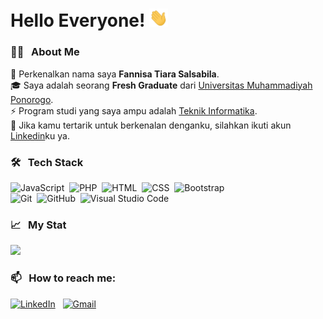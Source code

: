 # Hello Everyone! <img width="30px" src="https://github.com/SatYu26/SatYu26/raw/master/Assets/Hi.gif" />

### 👩‍💻 &nbsp; About Me

🔭 Perkenalkan nama saya **Fannisa Tiara Salsabila**.  
🎓 Saya adalah seorang **Fresh Graduate** dari [Universitas Muhammadiyah Ponorogo](https://umpo.ac.id/).  
⚡ Program studi yang saya ampu adalah [Teknik Informatika](http://ti.umpo.ac.id/).  
💬 Jika kamu tertarik untuk berkenalan denganku, silahkan ikuti akun [Linkedin](https://www.linkedin.com/in/fannisa-tiara-salsabila-901048231/)ku ya.  

### 🛠 &nbsp; Tech Stack

![JavaScript](https://img.shields.io/badge/-JavaScript-05122A?style=flat&logo=javascript)&nbsp;
![PHP](https://img.shields.io/badge/-PHP-05122A?style=flat&logo=PHP)&nbsp;
![HTML](https://img.shields.io/badge/-HTML-05122A?style=flat&logo=HTML5)&nbsp;
![CSS](https://img.shields.io/badge/-CSS-05122A?style=flat&logo=CSS3&logoColor=1572B6)&nbsp;
![Bootstrap](https://img.shields.io/badge/-Bootstrap-05122A?style=flat&logo=bootstrap&logoColor=563D7C)\
![Git](https://img.shields.io/badge/-Git-05122A?style=flat&logo=git)&nbsp;
![GitHub](https://img.shields.io/badge/-GitHub-05122A?style=flat&logo=github)&nbsp;
![Visual Studio Code](https://img.shields.io/badge/-Visual%20Studio%20Code-05122A?style=flat&logo=visual-studio-code&logoColor=007ACC)&nbsp;

### 📈 &nbsp; My Stat
<p>
<a href="https://github.com/fannisatiara">
  <img height="180em" src="https://github-readme-stats-eight-theta.vercel.app/api/top-langs/?username=fannisatiara&theme=radical&layout=compact&exclude_lang=java+r" />
</a>
</p>

### 📫 &nbsp; How to reach me:

<a href="https://www.linkedin.com/in/fannisa-tiara-salsabila-901048231/"><img alt="LinkedIn" src="https://img.shields.io/badge/linkedin%20-%230077B5.svg?&style=flat&logo=linkedin&logoColor=white"/></a> &nbsp;
<a href="mailto:tiara1610salsabila@gmail.com"><img alt="Gmail" src="https://img.shields.io/badge/Gmail-D14836?style=flat&logo=gmail&logoColor=white" /></a> &nbsp;
